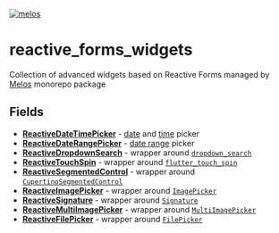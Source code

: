 [![melos](https://img.shields.io/badge/maintained%20with-melos-f700ff.svg?style=flat-square)](https://github.com/invertase/melos)

# reactive_forms_widgets

Collection of advanced widgets based on Reactive Forms managed by [Melos](https://pub.dev/packages/melos) monorepo package

## Fields

- **[ReactiveDateTimePicker](https://pub.dev/packages/reactive_date_time_picker)** - [date](https://api.flutter.dev/flutter/material/showDatePicker.html) and [time](https://api.flutter.dev/flutter/material/showTimePicker.html) picker
- **[ReactiveDateRangePicker](https://pub.dev/packages/reactive_date_range_picker)** - [date range](https://api.flutter.dev/flutter/material/showDateRangePicker.html) picker
- **[ReactiveDropdownSearch](https://pub.dev/packages/reactive_dropdown_search)** - wrapper around [`dropdown_search`](https://pub.dev/packages/dropdown_search)
- **[ReactiveTouchSpin](https://pub.dev/packages/reactive_touch_spin)** - wrapper around [`flutter_touch_spin`](https://pub.dev/packages/flutter_touch_spin)
- **[ReactiveSegmentedControl](https://pub.dev/packages/reactive_segmented_control)** - wrapper around [`CupertinoSegmentedControl`](https://api.flutter.dev/flutter/cupertino/CupertinoSegmentedControl-class.html)
- **[ReactiveImagePicker](https://pub.dev/packages/reactive_image_picker)** - wrapper around [`ImagePicker`](https://pub.dev/packages/image_picker)
- **[ReactiveSignature](https://pub.dev/packages/reactive_signature)** - wrapper around [`Signature`](https://pub.dev/packages/signature)
- **[ReactiveMultiImagePicker](https://pub.dev/packages/reactive_multi_image_picker)** - wrapper around [`MultiImagePicker`](https://pub.dev/packages/multi_image_picker)
- **[ReactiveFilePicker](https://pub.dev/packages/reactive_file_picker)** - wrapper around [`FilePicker`](https://pub.dev/packages/file_picker)
